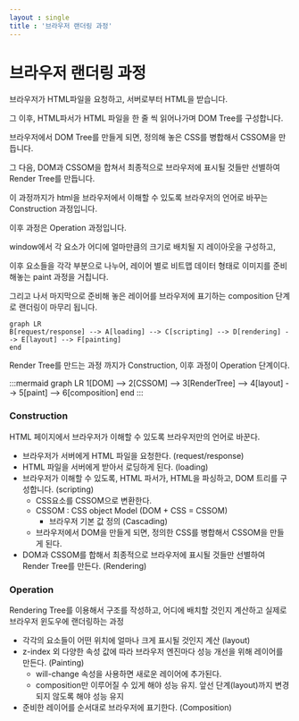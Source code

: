 ```yaml
---
layout : single
title : '브라우저 랜더링 과정'
---
```


# 브라우저 랜더링 과정

브라우저가 HTML파일을 요청하고, 서버로부터 HTML을 받습니다.

그 이후, HTML파서가 HTML 파일을 한 줄 씩 읽어나가며 DOM Tree를 구성합니다. 

브라우저에서 DOM Tree를 만들게 되면, 정의해 놓은 CSS를 병합해서 CSSOM을 만듭니다. 

그 다음, DOM과 CSSOM을 합쳐서 최종적으로 브라우저에 표시될 것들만 선별하여 Render Tree를 만듭니다.

이 과정까지가 html을 브라우저에서 이해할 수 있도록 브라우저의 언어로 바꾸는 Construction 과정입니다.



이후 과정은 Operation 과정입니다. 

window에서 각 요소가 어디에 얼마만큼의 크기로 배치될 지 레이아웃을 구성하고, 

이후  요소들을 각각 부분으로 나누어, 레이어 별로 비트맵 데이터 형태로 이미지를 준비해놓는 paint 과정을 거칩니다.

그리고 나서 마지막으로 준비해 놓은 레이어를 브라우저에 표기하는 composition 단계로 랜더링이 마무리 됩니다. 



``` mermaid
graph LR
B[request/response] --> A[loading] --> C[scripting] --> D[rendering] --> E[layout] --> F[painting]
end
```




Render Tree를 만드는 과정 까지가 Construction, 이후 과정이 Operation 단계이다. 

:::mermaid
graph LR
1[DOM] --> 2[CSSOM] --> 3[RenderTree] --> 4[layout] --> 5[paint] --> 6[composition]
end
:::

### Construction 

HTML 페이지에서 브라우저가 이해할 수 있도록 브라우저만의 언어로 바꾼다. 

* 브라우저가 서버에게 HTML 파일을 요청한다. (request/response)
* HTML 파일을 서버에게 받아서 로딩하게 된다. (loading)
* 브라우저가 이해할 수 있도록, HTML 파서가, HTML을 파싱하고, DOM 트리를 구성합니다. (scripting)
  * CSS요소를 CSSOM으로 변환한다. 
  * CSSOM : CSS object Model (DOM + CSS = CSSOM)
    * 브라우저 기본 값 정의 (Cascading)
  * 브라우저에서 DOM을 만들게 되면, 정의한 CSS를 병합해서 CSSOM을 만들게 된다. 
* DOM과 CSSOM를 합해서 최종적으로 브라우저에 표시될 것들만 선별하여 Render Tree를 만든다. (Rendering)

### Operation

Rendering  Tree를 이용해서 구조를 작성하고, 어디에 배치할 것인지 계산하고 실제로 브라우저 윈도우에 랜더링하는 과정 

*  각각의 요소들이 어떤 위치에 얼마나 크게 표시될 것인지 계산 (layout)
* z-index 외 다양한 속성 값에 따라 브라우저 엔진마다 성능 개선을 위해 레이어를 만든다.  (Painting) 
  * will-change 속성을 사용하면 새로운 레이어에 추가된다.  
  * composition만 이루어질 수 있게 해야 성능 유지. 앞선 단계(layout)까지 변경되지 않도록 해야 성능 유지 
* 준비한 레이어를 순서대로 브라우저에 표기한다. (Composition)
